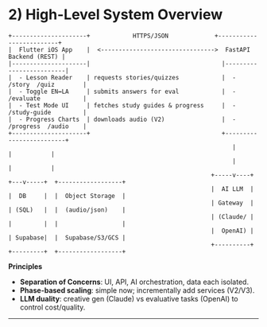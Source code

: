 # 2) High-Level System Overview

```
+---------------------+            HTTPS/JSON             +-------------------------+
|  Flutter iOS App    |  <-------------------------------->  FastAPI Backend (REST) |
|---------------------|                                     |-------------------------|
|  - Lesson Reader    | requests stories/quizzes            |  - /story  /quiz        |
|  - Toggle EN↔LA     | submits answers for eval            |  - /evaluate            |
|  - Test Mode UI     | fetches study guides & progress     |  - /study-guide         |
|  - Progress Charts  | downloads audio (V2)                |  - /progress  /audio    |
+---------------------+                                     +-------------------------+
                                                               |           |           |
                                                               |           |           |
                                                         +-----v----+  +---v-----+  +------------------+
                                                         |  AI LLM  |  |  DB     |  |  Object Storage  |
                                                         | Gateway  |  | (SQL)   |  |  (audio/json)    |
                                                         | (Claude/ |  |         |  |                  |
                                                         |  OpenAI) |  | Supabase|  |  Supabase/S3/GCS |
                                                         +----------+  +---------+  +------------------+
```

**Principles**
- **Separation of Concerns**: UI, API, AI orchestration, data each isolated.
- **Phase-based scaling**: simple now; incrementally add services (V2/V3).
- **LLM duality**: creative gen (Claude) vs evaluative tasks (OpenAI) to control cost/quality.

---
